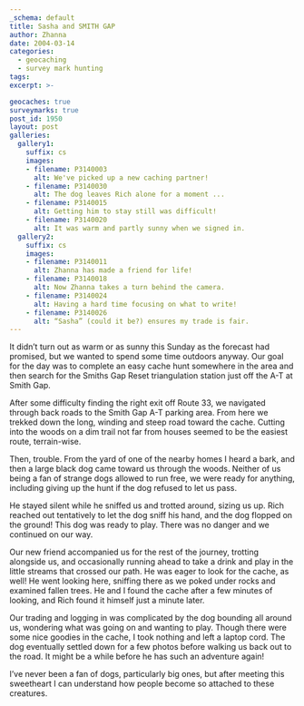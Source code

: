 ```yaml
---
_schema: default
title: Sasha and SMITH GAP
author: Zhanna
date: 2004-03-14
categories:
  - geocaching
  - survey mark hunting
tags:
excerpt: >- 

geocaches: true
surveymarks: true
post_id: 1950
layout: post
galleries:
  gallery1:
    suffix: cs
    images:
    - filename: P3140003
      alt: We've picked up a new caching partner!
    - filename: P3140030
      alt: The dog leaves Rich alone for a moment ...
    - filename: P3140015
      alt: Getting him to stay still was difficult!    
    - filename: P3140020
      alt: It was warm and partly sunny when we signed in.  
  gallery2:
    suffix: cs
    images:
    - filename: P3140011
      alt: Zhanna has made a friend for life!
    - filename: P3140018
      alt: Now Zhanna takes a turn behind the camera.
    - filename: P3140024
      alt: Having a hard time focusing on what to write!    
    - filename: P3140026
      alt: “Sasha” (could it be?) ensures my trade is fair.               
---
```


It didn’t turn out as warm or as sunny this Sunday as the forecast had promised, but we wanted to spend some time outdoors anyway. Our goal for the day was to complete an easy cache hunt somewhere in the area and then search for the Smiths Gap Reset triangulation station just off the A-T at Smith Gap. 

After some difficulty finding the right exit off Route 33, we navigated through back roads to the Smith Gap A-T parking area. From here we trekked down the long, winding and steep road toward the cache. Cutting into the woods on a dim trail not far from houses seemed to be the easiest route, terrain-wise. 

Then, trouble. From the yard of one of the nearby homes I heard a bark, and then a large black dog came toward us through the woods. Neither of us being a fan of strange dogs allowed to run free, we were ready for anything, including giving up the hunt if the dog refused to let us pass. 

He stayed silent while he sniffed us and trotted around, sizing us up. Rich reached out tentatively to let the dog sniff his hand, and the dog flopped on the ground! This dog was ready to play. There was no danger and we continued on our way. 

Our new friend accompanied us for the rest of the journey, trotting alongside us, and occasionally running ahead to take a drink and play in the little streams that crossed our path. He was eager to look for the cache, as well! He went looking here, sniffing there as we poked under rocks and examined fallen trees. He and I found the cache after a few minutes of looking, and Rich found it himself just a minute later. 

Our trading and logging in was complicated by the dog bounding all around us, wondering what was going on and wanting to play. Though there were some nice goodies in the cache, I took nothing and left a laptop cord. The dog eventually settled down for a few photos before walking us back out to the road. It might be a while before he has such an adventure again! 

I’ve never been a fan of dogs, particularly big ones, but after meeting this sweetheart I can understand how people become so attached to these creatures.
